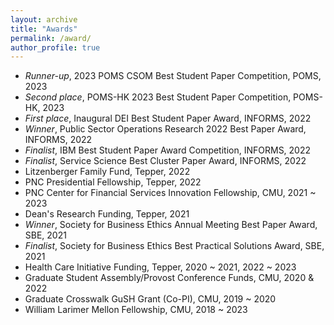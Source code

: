 ```yaml
---
layout: archive
title: "Awards"
permalink: /award/
author_profile: true
---
```


- _Runner-up_, 2023 POMS CSOM Best Student Paper Competition, POMS, 2023
- _Second place_, POMS-HK 2023 Best Student Paper Competition, POMS-HK, 2023
- _First place_, Inaugural DEI Best Student Paper Award, INFORMS, 2022
- _Winner_, Public Sector Operations Research 2022 Best Paper Award, INFORMS, 2022
- _Finalist_, IBM Best Student Paper Award Competition, INFORMS, 2022
- _Finalist_, Service Science Best Cluster Paper Award, INFORMS, 2022
- Litzenberger Family Fund, Tepper, 2022
- PNC Presidential Fellowship, Tepper, 2022
- PNC Center for Financial Services Innovation Fellowship, CMU, 2021 ~ 2023
- Dean's Research Funding, Tepper, 2021
- _Winner_, Society for Business Ethics Annual Meeting Best Paper Award, SBE, 2021
- _Finalist_, Society for Business Ethics Best Practical Solutions Award, SBE, 2021
- Health Care Initiative Funding, Tepper, 2020 ~ 2021, 2022 ~ 2023
- Graduate Student Assembly/Provost Conference Funds, CMU, 2020 & 2022
- Graduate Crosswalk GuSH Grant (Co-PI), CMU, 2019 ~ 2020
- William Larimer Mellon Fellowship, CMU, 2018 ~ 2023

